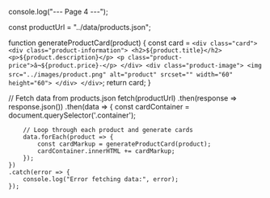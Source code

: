 console.log("--- Page 4 ---");

const productUrl = "../data/products.json";

function generateProductCard(product) {
    const card = `
        <div class="card">
            <div class="product-information">
                <h2>${product.title}</h2>
                <p>${product.description}</p>
                <p class="product-price">â¬${product.price}-</p>
            </div>
            <div class="product-image">
                <img src="../images/product.png" alt="product" srcset="" width="60" height="60">
            </div>
        </div>
    `;
    return card;
}

// Fetch data from products.json
fetch(productUrl)
    .then(response => response.json())
    .then(data => {
        const cardContainer = document.querySelector('.container');

        // Loop through each product and generate cards
        data.forEach(product => {
            const cardMarkup = generateProductCard(product);
            cardContainer.innerHTML += cardMarkup;
        });
    })
    .catch(error => {
        console.log("Error fetching data:", error);
    });
